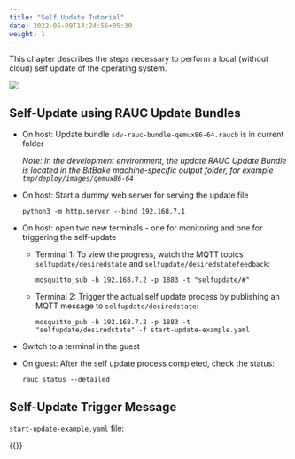 ```yaml
---
title: "Self Update Tutorial"
date: 2022-05-09T14:24:56+05:30
weight: 1
---
```


This chapter describes the steps necessary to perform a local (without cloud) self update of the operating system.

![](../self-update-arch.png)

## Self-Update using RAUC Update Bundles

- On host: Update bundle `sdv-rauc-bundle-qemux86-64.raucb` is in current folder

  *Note: In the development environment, the update RAUC Update Bundle is located in the BitBake machine-specific output folder, for example `tmp/deploy/images/qemux86-64`*
- On host: Start a dummy web server for serving the update file

      python3 -m http.server --bind 192.168.7.1

- On host: open two new terminals - one for monitoring and one for triggering the self-update

   - Terminal 1: To view the progress, watch the MQTT topics `selfupdate/desiredstate` and `selfupdate/desiredstatefeedback`:

         mosquitto_sub -h 192.168.7.2 -p 1883 -t "selfupdate/#"

   - Terminal 2: Trigger the actual self update process by publishing an MQTT message to `selfupdate/desiredstate`:

         mosquitto_pub -h 192.168.7.2 -p 1883 -t "selfupdate/desiredstate" -f start-update-example.yaml

- Switch to a terminal in the guest
- On guest: After the self update process completed, check the status:

      rauc status --detailed

## Self-Update Trigger Message

`start-update-example.yaml` file:

{{<readfile file="start-update-example.yaml" code="true" lang="yaml">}}

